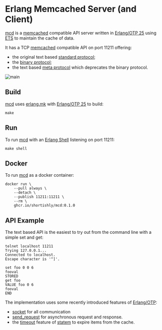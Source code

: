 # Erlang Memcached Server (and Client)

[mcd][mcd-github] is a [memcached][memcached-org] compatible API
server written in [Erlang/OTP 25][erlang-org] using
[ETS][ets-erlang-org] to maintain the cache of data.

It has a TCP [memcached][memcached-org] compatible API on port 11211
offering:

- the original text based [standard
  protocol][memcached-protocol-text];
- the [binary protocol][memcached-protocol-binary];
- the text based [meta protocol][memcached-protocol-meta] which
  deprecates the binary protocol.
  
![main](https://github.com/shortishly/mcd/actions/workflows/main.yml/badge.svg)
  
## Build

[mcd][mcd-github] uses [erlang.mk][erlang-mk] with [Erlang/OTP
25][erlang-org] to build:

```shell
make
```

## Run

To run [mcd][mcd-github] with an [Erlang Shell][erlang-shell]
listening on port 11211:

```shell
make shell
```

## Docker

To run [mcd][mcd-github] as a docker container:

```shell
docker run \
    --pull always \
    --detach \
    --publish 11211:11211 \
    --rm \
    ghcr.io/shortishly/mcd:0.1.0
```


## API Example

The text based API is the easiest to try out from the command line
with a simple set and get:

```shell
telnet localhost 11211
Trying 127.0.0.1...
Connected to localhost.
Escape character is '^]'.

set foo 0 0 6 
fooval
STORED
get foo
VALUE foo 0 6
fooval
END
```


The implementation uses some recently introduced features of
[Erlang/OTP][erlang-org]:

- [socket][erlang-org-socket] for all communication
- [send_request][erlang-org-send-request-4] for asynchronous request
  and response.
- the [timeout][erlang-org-statem-timeout] feature of
  [statem][erlang-org-statem] to expire items from the cache.



[erlang-shell]: https://www.erlang.org/doc/man/shell.html
[erlang-mk]: https://erlang.mk
[erlang-org-statem]: https://www.erlang.org/doc/man/gen_statem.html
[erlang-org-statem-timeout]: https://www.erlang.org/doc/man/gen_statem.html#type-timeout_event_type
[erlang-org-send-request-4]: https://www.erlang.org/doc/man/gen_statem.html#send_request-4
[erlang-org-socket]: https://www.erlang.org/doc/man/socket.html
[erlang-org]: https://www.erlang.org
[ets-erlang-org]: https://www.erlang.org/doc/man/ets.html
[mcd-github]: https://github.com/shortishly/mcd
[memcached-github]: https://github.com/memcached/memcached
[memcached-org]: https://memcached.org/
[memcached-protocol-binary]: https://github.com/memcached/memcached/wiki/BinaryProtocolRevamped
[memcached-protocol-meta]: https://github.com/memcached/memcached/wiki/MetaCommands
[memcached-protocol-text]: https://github.com/memcached/memcached/wiki/Commands
[memcached-wikipedia]: https://en.wikipedia.org/wiki/Memcached
